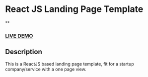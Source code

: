 # React JS Landing Page Template

**


### <a href="https://react-lading-page-gilt.vercel.app/">LIVE DEMO</a> 

## Description
This is a ReactJS based landing page template, fit for a startup company/service with a one page view.
